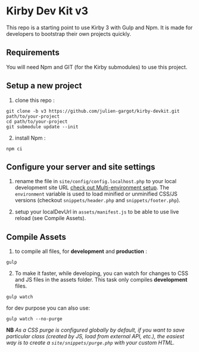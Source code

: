 # Kirby Dev Kit v3

This repo is a starting point to use Kirby 3 with Gulp and Npm. It is made for developers to bootstrap their own projects quickly.

## Requirements

You will need Npm and GIT (for the Kirby submodules) to use this project.

## Setup a new project

1. clone this repo :
  ```
  git clone -b v3 https://github.com/julien-gargot/kirby-devkit.git path/to/your-project
  cd path/to/your-project
  git submodule update --init
  ```

2. install Npm :
  ```
  npm ci
  ```

## Configure your server and site settings

1. rename the file in `site/config/config.localhost.php` to your local development site URL [check out Multi-environment setup](https://getkirby.com/docs/guide/configuration#multi-environment-setup). The `environment` variable is used to load minified or unminified CSS/JS versions (checkout `snippets/header.php` and `snippets/footer.php`).

2. setup your localDevUrl in `assets/manifest.js` to be able to use live reload (see Compile Assets).

## Compile Assets

1. to compile all files, for **development** and **production** :
  ```
  gulp
  ```

2. To make it faster, while developing, you can watch for changes to CSS and JS files in the assets folder. This task only compiles **development** files.
  ```
  gulp watch
  ```
  for dev purpose you can also use:
  ```
  gulp watch --no-purge
  ```

**NB** *As a CSS purge is configured globally by default, if you want to save particular class (created by JS, load from external API, etc.), the easiest way is to create a `site/snippets/purge.php` with your custom HTML.*
